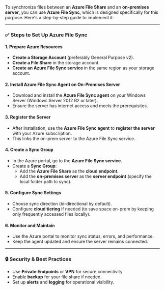 To synchronize files between an **Azure File Share** and an **on-premises server**, you can use **Azure File Sync**, which is designed specifically for this purpose. Here's a step-by-step guide to implement it:

---

### ✅ **Steps to Set Up Azure File Sync**

#### **1. Prepare Azure Resources**
- **Create a Storage Account** (preferably General Purpose v2).
- **Create a File Share** in the storage account.
- **Create an Azure File Sync service** in the same region as your storage account.

#### **2. Install Azure File Sync Agent on On-Premises Server**
- Download and install the **Azure File Sync agent** on your Windows Server (Windows Server 2012 R2 or later).
- Ensure the server has internet access and meets the prerequisites.

#### **3. Register the Server**
- After installation, use the **Azure File Sync agent** to **register the server** with your Azure subscription.
- This links the on-prem server to the Azure File Sync service.

#### **4. Create a Sync Group**
- In the Azure portal, go to the **Azure File Sync service**.
- Create a **Sync Group**:
  - Add the **Azure File Share** as the **cloud endpoint**.
  - Add the **on-premises server** as the **server endpoint** (specify the local folder path to sync).

#### **5. Configure Sync Settings**
- Choose sync direction (bi-directional by default).
- Configure **cloud tiering** if needed (to save space on-prem by keeping only frequently accessed files locally).

#### **6. Monitor and Maintain**
- Use the Azure portal to monitor sync status, errors, and performance.
- Keep the agent updated and ensure the server remains connected.

---

### 🔒 **Security & Best Practices**
- Use **Private Endpoints** or **VPN** for secure connectivity.
- Enable **backup** for your file share if needed.
- Set up **alerts** and **logging** for operational visibility.
